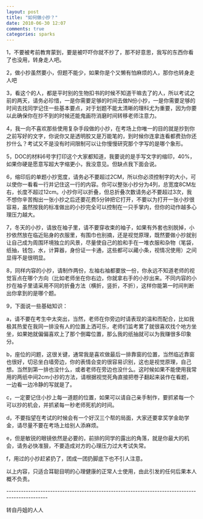 ```yaml
---
layout: post
title: "如何做小抄？"
date: 2010-06-30 12:07
comments: true
categories: sparks
---
```

<p>1，不要被考前教育蒙到，要是被吓吓你就不抄了，那不好意思，我写的东西你看了也没用，转身走人吧。</p>
<p>2，做小抄虽然要小，但题不能少，如果你是个又懒有怕麻烦的人，那你也转身走人吧</p>
<p>3，看这个的人，都是平时别的生物扣书的时候不知道干嘛去了的人，所以考试之前的两天，请务必珍惜，一是你需要足够的时间去做N份小抄，一是你需要足够的时间去找同学记住一些基本要点，对于划题不能太清晰的理科尤为重要，因为你要以此确保你在抄不到的时候还能鬼画符消磨时间转移老师注意力。</p>
<p>4，我一向不喜欢那些使用复杂手段做的小抄，在考场上你唯一的目的就是抄到你之前写好的文字，你说你又是透明胶又是万能笔的，到时候你连拿连看都费劲你还抄什么？考试又不是没有时间限制可以让你慢慢研究那个字写的是哪个象形。</p>
<p>5，DOC的材料6号字打印这个大家都知道，我要说的是手写文字的缩印，40%，如果你硬是愿意写超大字缩更小，我没意见。但缺点我下面会说。</p>
<p>6，缩印后的单题小抄宽度，请务必不要超过2CM，所以你必须控制字的大小，可以使你一看看一行并记住这一行的内容。你可以整张小抄分为4列，总宽度8CM左右，长度不超过12cm。小抄你可以折叠，但总折叠次数请务必不要超过3次，我不想你辛苦掏出一张小抄之后还要花费5分钟把它打开，不要以为打开一张小抄很容易，虽然按我的标准做出的小抄完全可以控制在一只手掌内，但你的动作越多心理压力越大。</p>
<p>7，冬天的小抄，请放在袖子里，请不要穿收束的袖子，如果有外套也别脱掉，小抄依然放在临近贴身的衣服里，有围巾也别摘，还是视觉原理，既然要做小抄就别让自己成为周围环境独立的风景，尽量使自己的脸和手在一堆衣服和杂物（笔袋，纸抽，钱包，水，计算器，身份证一卡通，这些都可以藏小条，视情况使用）之间显得不是很明显。</p>
<p>8，同样内容的小抄，请制作两份，左袖右袖都要放一份，你永远不知道老师的视觉盲点在哪个方向（比如老师坐在你右边，你就拿右手的小抄出来。不同内容的小抄在袖子里请采用不同的折叠方法（横折，竖折，不折），这样你能第一时间判断出你拿到的是哪个题。</p>
<p>9，下面说一些基础知识：</p>
<p>a，请不要在考生中太突出，当然，老师在你旁边时请表现的温和而配合，比如我极其热爱在我同一排没有人的位置上洒可乐，老师们监考累了就很喜欢找个地方坐坐，如果她就偏偏喜欢上了那个倒霉位置，那么我的纸抽就可以为我赚很多印象分。</p>
<p>b，座位的问题，这很关键，通常我是喜欢做最后一排靠窗的位置，当然临近靠窗也很好，切忌坐白墙旁边，你的表情会变的很容易识别，这也是视觉原理，自己想。当然到第一排也没什么，或者老师在旁边也没什么。这时候如果不能使用我常用的两纸中间2cm小抄的方法，请根据视觉死角直接把卷子翻起来装作在看题，一边看一边冷静的写就是了。</p>
<p>c，一定要记住小抄上每一道题的位置，如果可以请自己亲手制作，要抓紧每一个可以抄的机会，并抓紧每一秒老师死机的时间。</p>
<p>d，不要指望在考试的时候会有一个好汉三个帮的局面，大家还要拿奖学金助学金，请尽量不要在考场上给别人添麻烦。</p>
<p>e，但是敏锐的眼镜依然是必要的，前排的同学的露出的角落，就是你最大的机会，请务必快准狠，不要造成对方的心理压力过大考试失常。</p>
<p>f，用过的小抄赶紧扔了，团成一团扔脚底下也不引人注意。</p>
<p>以上内容，只适合耳聪目明的心理健康的正常人士使用，由此引发的任何后果本人概不负责。</p>
<p>-----------------------------------------------------------------------------------------------</p>
<p>转自丹姐的人人</p>
